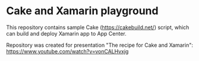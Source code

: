 # Cake and Xamarin playground

This repository contains sample Cake (https://cakebuild.net/) script, which can build and deploy Xamarin app to App Center.

Repository was created for presentation "The recipe for Cake and Xamarin": https://www.youtube.com/watch?v=vonCALHvxjg
